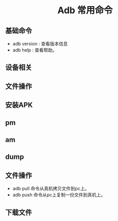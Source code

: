 <h1 align='center'>Adb 常用命令 </h1>


## 基础命令

* adb version : 查看版本信息
* adb help : 查看帮助。


## 设备相关

## 文件操作

## 安装APK

## pm

## am

## dump


##  文件操作

* adb pull <remote> <local> 命令从真机拷贝文件到pc上。
* adb push <local> <remote> 命令从pc上复制一份文件到真机上。


## 下载文件

